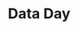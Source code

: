 ---
dateStart: 2018-03-06
dateEnd: 2018-03-06
title: "Data Day"
venue: "Indiana State House, Management Performance Hub"
organizer: Darshan Shah
credit: "Places & Spaces"
city: Indianapolis
state: IN
country: USA
pdfLink:
venueImages:
 - sm: image01.sm.jpg
   lg: image01.lg.jpg
 - sm: image02.sm.jpg
   lg: image02.lg.jpg
---